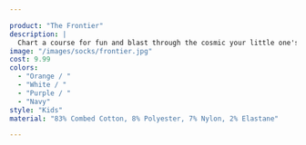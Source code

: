 ```yaml
---

product: "The Frontier"
description: |
  Chart a course for fun and blast through the cosmic your little one's style to stun in the boldest orange.
image: "/images/socks/frontier.jpg"
cost: 9.99
colors:
  - "Orange / "
  - "White / "
  - "Purple / "
  - "Navy"
style: "Kids"
material: "83% Combed Cotton, 8% Polyester, 7% Nylon, 2% Elastane"

---
```

